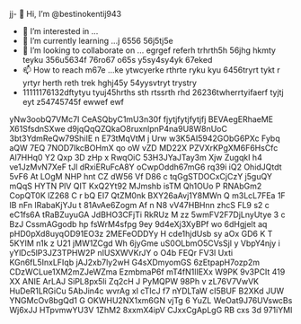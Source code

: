 jj- 👋 Hi, I’m @bestinokentij943
- 👀 I’m interested in ...
- 🌱 I’m currently learning ...j 6556 56j5tj5e
- 💞️ I’m looking to collaborate on ... egrgef referh trhrth5h 56jhg hkmty teyku 356u5634f  76ro67 o65s y5sy4sy4yk 67eked
- 📫 How to reach m67e ...ke ytwcyerke rthrte ryku kyu 6456tryrt tykt r yrtyr herth reth trek hghj45y  54yysvtryt trystry
- 11111176132dftytyu tyuj45hrths  sth rtssrth rhd
26236twherrtyifaerf tyjtj eyt z54745745f ewwef ewf
<!---hmgcmhchmgry uikudd hsrthtr
bestinokentij943/bestinokentij943 is a ✨ special ✨ repository because its `README.md` (this file) appears on your GitHub profile.
You can click the Preview link to take a look at your changes.
--->
yNw3oobQ7VMc7I
CeASQbyC1mU3n30f
 fjytjfytjfytjfj
BEVAegERhaeME
X61SfsdnSXwe d9jqQqQZQkaO8ruxnlpnP4na9U8W8nUoC 3bt3YdmReQw79ShiIE  n E73tMqVtM j Urw w3K5AI5942GObG6PXc Fybq aQW 7EQ 7NOD7IkcBOHmX qo oW  vZD MD22X PZVXrKPgXM6F6HsCfc Al7HHq0 Y2 Qxp 3D zHp x RwqOiC  53H3JYaJTay3m Xjw ZugqkI  h4  ve1JzMvN7XeF tJl dRxiERuFcA8Y oCwpOddh67mG6 rq39i iQ2 OhidJQtdt 5vF6 At LOgM NHP hnt CZ dW56 Vf  D86  c  tqGgSTDOCxCjCzY j5guQY mQqS HYTN  PlV  QIT KxQ2Yt92 MJmshb isTM Qh1OUo P RNAbGm2  CopQT0K  lZ268 C r bQ EI7 QtZM0nk BXY26aAvj1Y8MWn Q m3LcL7FEa 1F lB nFn lRabaKjYJu t 81AvAe6Zogm Af n N8 vV47HBHnn zhcS FL9 s2 c eC1fs6A tRaBZuyuGA JdBHO3CFjTi RkRUz M zz 5wmFV2F7DjLnyUtye 3  c BzJ CssmAGgodb   hp fsWrM4sfpg 9ey 9d4eXj3XyBPf wo 6dHgjelt aq pHD0pXd8uyqOD91EO3z 2MEFeODDYy H cde1hjdUsb sy aOx GD6  K T 5KYIM n1k z  U21 jMW1ZCgd    Wh 6jyGme uS0OLbmO5CVsSjI y  VbpY4njy i yYlDc5lP3JZ3TPHW2P nIUSXWVKrJY o O4b FEQr FV3l Uxti KGn6fL5InxLFIqb jAJ2xb7ly2wH G4sXDmyomGS 6zEtpapH7ozp2m CDzWCLue1XM2mZJeWZma EzmbmaP6f mT4fN1lIEXx W9PK 9v3PCIt 419 XX ANIE ArLAJ SiPL8px5li Zq2cH J  PyMQPW 98Ph  v  zL76V7VwVK HuDeR1LRGiCu 5AbJin4c wvrAg xl  cTIcJ f7  nYDLTaW cI5BUF B2XKd  JUW YNGMcOv8bgQd1 G OKWHU2NX1xm6GN vjTg 6 YuZL WeOat9J76UVswcBs  Wj6xJJ HTpvmwYU3V 1ZhM2 8xxmX4ipV CJxxCgApLgG RB  cxs 3d 971iYMI
